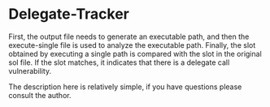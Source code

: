 # Delegate-Tracker
First, the output file needs to generate an executable path, and then the execute-single file is used to analyze the executable path. 
Finally, the slot obtained by executing a single path is compared with the slot in the original sol file. 
If the slot matches, it indicates that there is a delegate call vulnerability.

The description here is relatively simple, if you have questions please consult the author.
